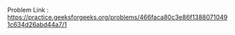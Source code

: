 Problem Link : https://practice.geeksforgeeks.org/problems/466faca80c3e86f13880710491c634d26abd44a7/1